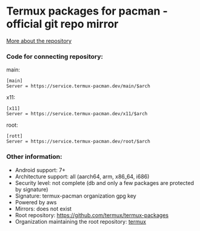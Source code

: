 # Termux packages for pacman - official git repo mirror
[More about the repository](https://github.com/termux/termux-packages/blob/master/README.md)

### Code for connecting repository:
main:
```
[main]
Server = https://service.termux-pacman.dev/main/$arch
```
x11:
```
[x11]
Server = https://service.termux-pacman.dev/x11/$arch
```
root:
```
[rott]
Server = https://service.termux-pacman.dev/root/$arch
```

### Other information:
 - Android support: 7+
 - Architecture support: all (aarch64, arm, x86_64, i686)
 - Security level: not complete (db and only a few packages are protected by signature)
 - Signature: termux-pacman organization gpg key
 - Powered by aws
 - Mirrors: does not exist
 - Root repository: https://github.com/termux/termux-packages
 - Organization maintaining the root repository: [termux](https://github.com/termux)
